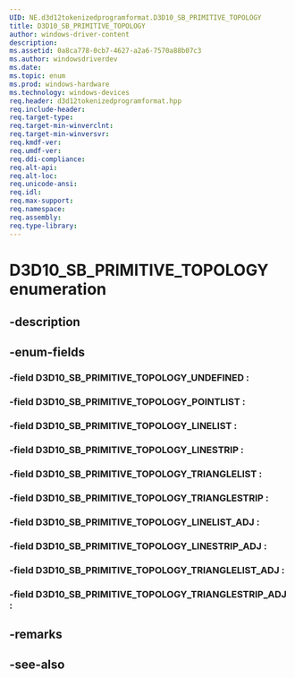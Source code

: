 ```yaml
---
UID: NE.d3d12tokenizedprogramformat.D3D10_SB_PRIMITIVE_TOPOLOGY
title: D3D10_SB_PRIMITIVE_TOPOLOGY
author: windows-driver-content
description: 
ms.assetid: 0a8ca778-0cb7-4627-a2a6-7570a88b07c3
ms.author: windowsdriverdev
ms.date: 
ms.topic: enum
ms.prod: windows-hardware
ms.technology: windows-devices
req.header: d3d12tokenizedprogramformat.hpp
req.include-header:
req.target-type:
req.target-min-winverclnt:
req.target-min-winversvr:
req.kmdf-ver:
req.umdf-ver:
req.ddi-compliance:
req.alt-api:
req.alt-loc:
req.unicode-ansi:
req.idl:
req.max-support:
req.namespace:
req.assembly:
req.type-library:
---
```


# D3D10_SB_PRIMITIVE_TOPOLOGY enumeration

## -description



## -enum-fields

### -field D3D10_SB_PRIMITIVE_TOPOLOGY_UNDEFINED : 
### -field D3D10_SB_PRIMITIVE_TOPOLOGY_POINTLIST : 
### -field D3D10_SB_PRIMITIVE_TOPOLOGY_LINELIST : 
### -field D3D10_SB_PRIMITIVE_TOPOLOGY_LINESTRIP : 
### -field D3D10_SB_PRIMITIVE_TOPOLOGY_TRIANGLELIST : 
### -field D3D10_SB_PRIMITIVE_TOPOLOGY_TRIANGLESTRIP : 
### -field D3D10_SB_PRIMITIVE_TOPOLOGY_LINELIST_ADJ : 
### -field D3D10_SB_PRIMITIVE_TOPOLOGY_LINESTRIP_ADJ : 
### -field D3D10_SB_PRIMITIVE_TOPOLOGY_TRIANGLELIST_ADJ : 
### -field D3D10_SB_PRIMITIVE_TOPOLOGY_TRIANGLESTRIP_ADJ : 

## -remarks

## -see-also